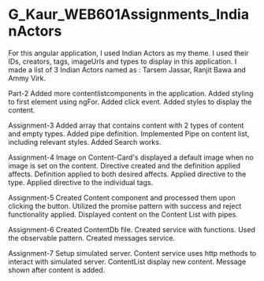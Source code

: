 # G_Kaur_WEB601Assignments_IndianActors
For this angular application, I used Indian Actors as my theme.
I used their IDs, creators, tags, imageUrls and types to display in this application.
I made a list of 3 Indian Actors named as : Tarsem Jassar, Ranjit Bawa and Ammy Virk.

Part-2
Added more contentlistcomponents in the application.
Added styling to first element using ngFor.
Added click event.
Added styles to display the content.

Assignment-3
Added array that contains content with 2 types of content and empty types.
Added pipe definition.
Implemented Pipe on content list, including relevant styles.
Added Search works.

Assignment-4
Image on Content-Card's  displayed a default image when no image is set on the
content.
Directive created and the definition applied affects.
Definition applied to both desired affects.
Applied directive to the type.
Applied directive to the individual tags.

Assignment-5
Created Content component and processed them upon clicking
the button.
Utilized the promise pattern with success and reject functionality applied.
Displayed content on the Content List with pipes.

Assignment-6
Created ContentDb file.
Created service with functions.
Used the observable pattern.
Created messages service.

Assignment-7
Setup simulated server.
Content service uses http methods to interact with simulated server.
ContentList display new content.
Message shown after content is added.


